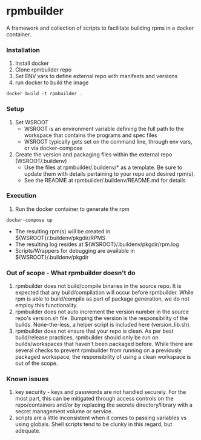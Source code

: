 # rpmbuilder

A framework and collection of scripts to facilitate building rpms in a docker
container.

### Installation ###
1. Install docker
2. Clone rpmbuilder repo
3. Set ENV vars to define external repo with manifests and versions
4. run docker to build the image
  ```
  docker build -t rpmbuilder .
  ```
### Setup ###
1. Set WSROOT
   - WSROOT is an environment variable defining the full path to
     the workspace that contains the programs and spec files
   - WSROOT typically gets set on the command line, through env vars, or via
     docker-compose
2. Create the version and packaging files within the external repo (WSROOT/.buildenv)
   - Use the files at rpmbuilder/.buildenv/* as a template.  Be sure to update
     them with details pertaining to your repo and desired rpm(s).
   - See the README at rpmbuilder/.buildenv/README.md for details

### Execution ###
1. Run the docker container to generate the rpm
  ```
  docker-compose up
  ```
  - The resulting rpm(s) will be created in ${WSROOT}/.buildenv/pkgdir/RPMS
  - The resulting log resides at ${WSROOT}/.buildenv/pkgdir/rpm.log
  - Scripts/Wrappers for debugging are available in ${WSROOT}/.buildenv/pkgdir

### Out of scope - What rpmbuilder doesn't do ###
1. rpmbuilder does not build/compile binaries in the source repo.  It is
   expected that any build/compilation will occur before rpmbuilder.  While rpm
   is able to build/compile as part of package generation, we do not employ this
   functionality.
2. rpmbuilder does not auto increment the version number in the source repo's
   version.sh file.  Bumping the version is the responsibility of the builds.
   None-the-less, a helper script is included here (version_lib.sh).
3. rpmbuilder does not ensure that your repo is clean.  As per best
   build/release practices, rpmbuilder should only be run on builds/workspaces
   that haven't been packaged before.  While there are several checks to prevent
   rpmbuilder from running on a previously packaged workspace, the responsibility
   of using a clean workspace is out of the scope.

### Known issues ###
1. key security - keys and passwords are not handled securely.  For the most
   part, this can be mitigated through access controls on the repo/containers
   and/or by replacing the secrets directory/library with a secret management
   volume or service.
2. scripts are a little inconsistent when it comes to passing variables vs
   using globals.  Shell scripts tend to be clunky in this regard, but adequate.
